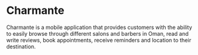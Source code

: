 # Charmante
Charmante is a mobile application that provides customers with the ability to easily browse through different salons and barbers in Oman, read and write reviews, book appointments, receive reminders and location to their destination.
